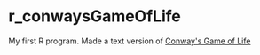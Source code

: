 # r_conwaysGameOfLife
My first R program. Made a text version of [Conway's Game of Life](https://en.wikipedia.org/wiki/Conway%27s_Game_of_Life)
